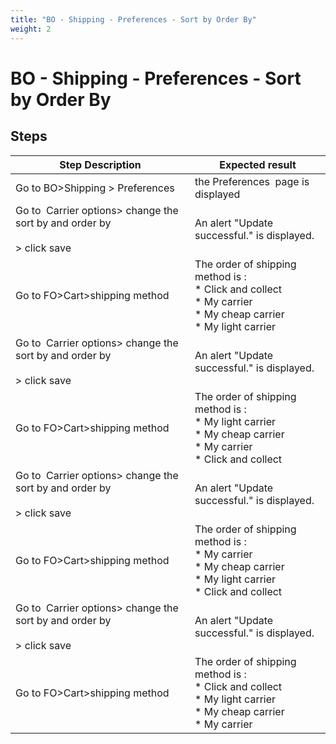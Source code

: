 ```yaml
---
title: "BO - Shipping - Preferences - Sort by Order By"
weight: 2
---
```


# BO - Shipping - Preferences - Sort by Order By
## Steps
| Step Description | Expected result |
| ----- | ----- |
| Go to BO>Shipping > Preferences | the Preferences  page is displayed |
| Go to  Carrier options> change the sort by and order by<br><br>> click save | An alert "Update successful." is displayed. |
| Go to FO>Cart>shipping method | The order of shipping method is :<br> * Click and collect<br> * My carrier<br> * My cheap carrier<br> * My light carrier |
| Go to  Carrier options> change the sort by and order by<br><br>> click save | An alert "Update successful." is displayed. |
| Go to FO>Cart>shipping method | The order of shipping method is :<br> * My light carrier<br> * My cheap carrier<br> * My carrier<br> * Click and collect |
| Go to  Carrier options> change the sort by and order by<br><br>> click save | An alert "Update successful." is displayed. |
| Go to FO>Cart>shipping method | The order of shipping method is :<br> * My carrier<br> * My cheap carrier<br> * My light carrier<br> * Click and collect |
| Go to  Carrier options> change the sort by and order by<br><br>> click save | An alert "Update successful." is displayed. |
| Go to FO>Cart>shipping method | The order of shipping method is :<br> * Click and collect<br> * My light carrier<br> * My cheap carrier<br> * My carrier |
